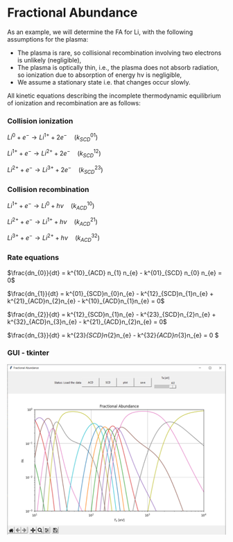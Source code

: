 # Fractional Abundance

As an example, we will determine the FA for Li, with the following assumptions for the plasma:
- The plasma is rare, so collisional recombination involving two electrons is
unlikely (negligible),
- The plasma is optically thin, i.e., the plasma does not absorb radiation, so ionization
due to absorption of energy hν is negligible,
- We assume a stationary state i.e. that changes occur slowly.

All kinetic equations describing the incomplete thermodynamic equilibrium of ionization and
recombination are as follows:  

### Collision ionization

$Li^{0} + e^{-} \rightarrow Li^{1+} + 2e^{-} \quad (k^{01}_{SCD})$  

$Li^{1+} + e^{-} \rightarrow Li^{2+} + 2e^{-}  \quad (k^{12}_{SCD})$

$Li^{2+} + e^{-} \rightarrow Li^{3+} + 2e^{-}  \quad  (k^{23}_{SCD})$


### Collision recombination  

$Li^{1+} + e^{-} \rightarrow Li^{0} + h\nu \quad (k^{10}_{ACD})$  

$Li^{2+} + e^{-} \rightarrow Li^{1+} + h\nu  \quad (k^{21}_{ACD})$  

$Li^{3+} + e^{-} \rightarrow Li^{2+} + h\nu  \quad  (k^{32}_{ACD})$


### Rate equations


$\frac{dn_{0}}{dt} = k^{10}_{ACD} n_{1} n_{e} - k^{01}_{SCD} n_{0} n_{e} = 0$

$\frac{dn_{1}}{dt} = k^{01}_{SCD}n_{0}n_{e} - k^{12}_{SCD}n_{1}n_{e} + k^{21}_{ACD}n_{2}n_{e} - k^{10}_{ACD}n_{1}n_{e} = 0$

$\frac{dn_{2}}{dt} = k^{12}_{SCD}n_{1}n_{e} - k^{23}_{SCD}n_{2}n_{e} + k^{32}_{ACD}n_{3}n_{e} - k^{21}_{ACD}n_{2}n_{e} = 0$

$\frac{dn_{3}}{dt} = k^{23}_{SCD}n_{2}n_{e} - k^{32}_{ACD}n_{3}n_{e} = 0 $

### GUI - tkinter
![](images/plot.PNG)